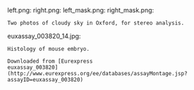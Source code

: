 left.png:
right.png:
left_mask.png:
right_mask.png:

	Two photos of cloudy sky in Oxford, for stereo analysis.

euxassay_003820_14.jpg:

	Histology of mouse embryo.

	Downloaded from [Eurexpress
	euxassay_003820](http://www.eurexpress.org/ee/databases/assayMontage.jsp?assayID=euxassay_003820)

